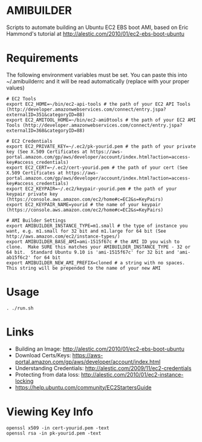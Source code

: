 AMIBUILDER
==========

Scripts to automate building an Ubuntu EC2 EBS boot AMI, based on Eric Hammond's tutorial at http://alestic.com/2010/01/ec2-ebs-boot-ubuntu

Requirements
============
The following environment variables must be set.  You can paste this into ~/.amibuilderrc and it will be read automatically (replace with your proper values)

    # EC2 Tools
    export EC2_HOME=~/bin/ec2-api-tools # the path of your EC2 API Tools (http://developer.amazonwebservices.com/connect/entry.jspa?externalID=351&categoryID=88)
    export EC2_AMITOOL_HOME=~/bin/ec2-ami0tools # the path of your EC2 AMI Tools (http://developer.amazonwebservices.com/connect/entry.jspa?externalID=368&categoryID=88)

    # EC2 Credentials
    export EC2_PRIVATE_KEY=~/.ec2/pk-yourid.pem # the path of your private key (See X.509 Certificates at https://aws-portal.amazon.com/gp/aws/developer/account/index.html?action=access-key#access_credentials)
    export EC2_CERT=~/.ec2/cert-yourid.pem # the path of your cert (See X.509 Certificates at https://aws-portal.amazon.com/gp/aws/developer/account/index.html?action=access-key#access_credentials)
    export EC2_KEYPAIR=~/.ec2/keypair-yourid.pem # the path of your keypair private key (https://console.aws.amazon.com/ec2/home#c=EC2&s=KeyPairs)
    export EC2_KEYPAIR_NAME=yourid # the name of your keypair (https://console.aws.amazon.com/ec2/home#c=EC2&s=KeyPairs)

    # AMI Builder Settings
    export AMIBUILDER_INSTANCE_TYPE=m1.small # the type of instance you want, e.g. m1.small for 32 bit and m1.large for 64 bit (See http://aws.amazon.com/ec2/instance-types/)
    export AMIBUILDER_BASE_AMI=ami-1515f67c # the AMI ID you wish to clone.  Make SURE this matches your AMIBUILDER_INSTANCE_TYPE - 32 or 64 bit.  Standard Ubuntu 9.10 is 'ami-1515f67c' for 32 bit and 'ami-ab15f6c2' for 64 bit
    export AMIBUILDER_NEW_AMI_PREFIX=cloned # a string with no spaces.  This string will be prepended to the name of your new AMI


Usage
=====
    . ./run.sh

Links
=====
* Building an Image: http://alestic.com/2010/01/ec2-ebs-boot-ubuntu
* Download Certs/Keys: https://aws-portal.amazon.com/gp/aws/developer/account/index.html
* Understanding Credentials: http://alestic.com/2009/11/ec2-credentials
* Protecting from data loss: http://alestic.com/2010/01/ec2-instance-locking
* https://help.ubuntu.com/community/EC2StartersGuide

Viewing Key Info
================
    openssl x509 -in cert-yourid.pem -text
    openssl rsa -in pk-yourid.pem -text

